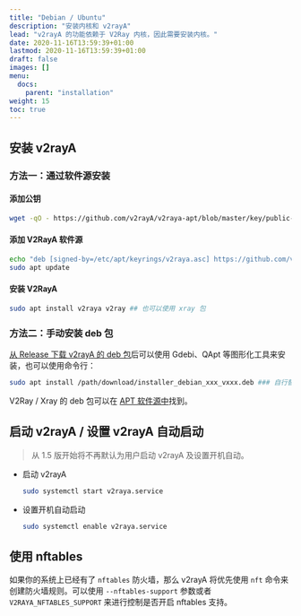 ```yaml
---
title: "Debian / Ubuntu"
description: "安装内核和 v2rayA"
lead: "v2rayA 的功能依赖于 V2Ray 内核，因此需要安装内核。"
date: 2020-11-16T13:59:39+01:00
lastmod: 2020-11-16T13:59:39+01:00
draft: false
images: []
menu:
  docs:
    parent: "installation"
weight: 15
toc: true
---
```


## 安装 v2rayA

### 方法一：通过软件源安装

#### 添加公钥

```bash
wget -qO - https://github.com/v2rayA/v2raya-apt/blob/master/key/public-key.asc | sudo tee /etc/apt/keyrings/v2raya.asc
```

#### 添加 V2RayA 软件源

```bash
echo "deb [signed-by=/etc/apt/keyrings/v2raya.asc] https://github.com/v2rayA/v2raya-apt/raw/master v2raya main" | sudo tee /etc/apt/sources.list.d/v2raya.list
sudo apt update
```

#### 安装 V2RayA

```bash
sudo apt install v2raya v2ray ## 也可以使用 xray 包
```

### 方法二：手动安装 deb 包

[从 Release 下载 v2rayA 的 deb 包](https://github.com/v2rayA/v2rayA/releases)后可以使用 Gdebi、QApt 等图形化工具来安装，也可以使用命令行：

```bash
sudo apt install /path/download/installer_debian_xxx_vxxx.deb ### 自行替换 deb 包所在的实际路径
```

V2Ray / Xray 的 deb 包可以在 [APT 软件源中](https://github.com/v2rayA/v2raya-apt/tree/master/pool/main/)找到。

## 启动 v2rayA / 设置 v2rayA 自动启动

> 从 1.5 版开始将不再默认为用户启动 v2rayA 及设置开机自动。

- 启动 v2rayA

  ```bash
  sudo systemctl start v2raya.service
  ```

- 设置开机自动启动

  ```bash
  sudo systemctl enable v2raya.service
  ```

<!-- ## 切换 iptables 为 iptables-nft

对于 Debian11 用户来说，iptables 已被弃用。安装 iptables 后，Debian 会自动设置使用 iptables-nft 作为后端。

安装 iptables，自动启用 iptables-nft：

```bash
apt install iptables
```

也可以手动设置使用 nftables 作为 iptables 的后端以进行适配：

```bash
update-alternatives --set iptables /usr/sbin/iptables-nft
update-alternatives --set ip6tables /usr/sbin/ip6tables-nft
update-alternatives --set arptables /usr/sbin/arptables-nft
update-alternatives --set ebtables /usr/sbin/ebtables-nft
```

如果你想切换回 legacy 版本：

```bash
update-alternatives --set iptables /usr/sbin/iptables-legacy
update-alternatives --set ip6tables /usr/sbin/ip6tables-legacy
update-alternatives --set arptables /usr/sbin/arptables-legacy
update-alternatives --set ebtables /usr/sbin/ebtables-legacy
```

切换后重启即可。 -->

## 使用 nftables

如果你的系统上已经有了 `nftables` 防火墙，那么 v2rayA 将优先使用 `nft` 命令来创建防火墙规则。可以使用 `--nftables-support` 参数或者 `V2RAYA_NFTABLES_SUPPORT` 来进行控制是否开启 nftables 支持。
